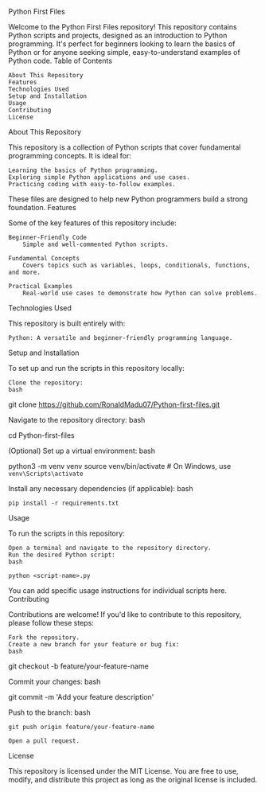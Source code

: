Python First Files

Welcome to the Python First Files repository! This repository contains Python scripts and projects, designed as an introduction to Python programming. It's perfect for beginners looking to learn the basics of Python or for anyone seeking simple, easy-to-understand examples of Python code.
Table of Contents

    About This Repository
    Features
    Technologies Used
    Setup and Installation
    Usage
    Contributing
    License

About This Repository

This repository is a collection of Python scripts that cover fundamental programming concepts. It is ideal for:

    Learning the basics of Python programming.
    Exploring simple Python applications and use cases.
    Practicing coding with easy-to-follow examples.

These files are designed to help new Python programmers build a strong foundation.
Features

Some of the key features of this repository include:

    Beginner-Friendly Code
        Simple and well-commented Python scripts.

    Fundamental Concepts
        Covers topics such as variables, loops, conditionals, functions, and more.

    Practical Examples
        Real-world use cases to demonstrate how Python can solve problems.

Technologies Used

This repository is built entirely with:

    Python: A versatile and beginner-friendly programming language.

Setup and Installation

To set up and run the scripts in this repository locally:

    Clone the repository:
    bash

git clone https://github.com/RonaldMadu07/Python-first-files.git

Navigate to the repository directory:
bash

cd Python-first-files

(Optional) Set up a virtual environment:
bash

python3 -m venv venv
source venv/bin/activate  # On Windows, use `venv\Scripts\activate`

Install any necessary dependencies (if applicable):
bash

    pip install -r requirements.txt

Usage

To run the scripts in this repository:

    Open a terminal and navigate to the repository directory.
    Run the desired Python script:
    bash

    python <script-name>.py

You can add specific usage instructions for individual scripts here.
Contributing

Contributions are welcome! If you'd like to contribute to this repository, please follow these steps:

    Fork the repository.
    Create a new branch for your feature or bug fix:
    bash

git checkout -b feature/your-feature-name

Commit your changes:
bash

git commit -m 'Add your feature description'

Push to the branch:
bash

    git push origin feature/your-feature-name

    Open a pull request.

License

This repository is licensed under the MIT License. You are free to use, modify, and distribute this project as long as the original license is included.
